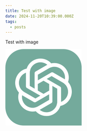 ```yaml
---
title: Test with image
date: 2024-11-20T10:39:00.000Z
tags:
  - posts
---
```

Test with image

![](content/img/uploads/chatgpt_logo.svg.png)
